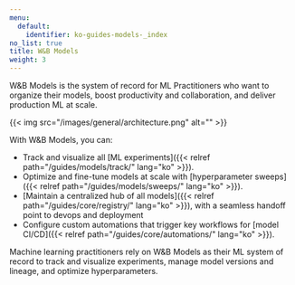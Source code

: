 ```yaml
---
menu:
  default:
    identifier: ko-guides-models-_index
no_list: true
title: W&B Models
weight: 3
---
```


W&B Models is the system of record for ML Practitioners who want to organize their models, boost productivity and collaboration, and deliver production ML at scale. 

{{< img src="/images/general/architecture.png" alt="" >}}

With W&B Models, you can: 

- Track and visualize all [ML experiments]({{< relref path="/guides/models/track/" lang="ko" >}}).
- Optimize and fine-tune models at scale with [hyperparameter sweeps]({{< relref path="/guides/models/sweeps/" lang="ko" >}}).
- [Maintain a centralized hub of all models]({{< relref path="/guides/core/registry/" lang="ko" >}}), with a seamless handoff point to devops and deployment
- Configure custom automations that trigger key workflows for [model CI/CD]({{< relref path="/guides/core/automations/" lang="ko" >}}).

Machine learning practitioners rely on W&B Models as their ML system of record to track and visualize experiments, manage model versions and lineage, and optimize hyperparameters.
